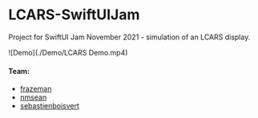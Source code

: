 # LCARS-SwiftUIJam
Project for SwiftUI Jam November 2021 - simulation of an LCARS display.

![Demo](./Demo/LCARS Demo.mp4)

#### Team:
- [frazeman](https://github.com/frazeman)
- [nmsean](https://github.com/nmsean)
- [sebastienboisvert](https://github.com/sebastienboisvert)
